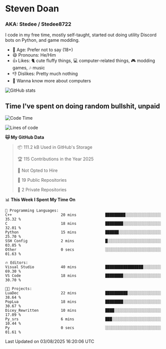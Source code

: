 # Steven Doan
### AKA: Stedee / Stedee8722
I code in my free time, mostly self-taught, started out doing utility Discord bots on Python, and game modding.

- 🤔 Age: Prefer not to say (18+)
- 😄 Pronouns: He/Him
- 👍 Likes: 🐈 cute fluffy things, 💻 computer-related things, 🎮 modding games, 🎶 music
- 👎 Dislikes: Pretty much nothing
- 🥹 Wanna know more about computers

![GitHub stats](https://github-readme-stats-iota-mocha-40.vercel.app/api?username=Stedee8722&show=prs_merged,prs_merged_percentage&show_icons=true&theme=transparent)

## Time I've spent on doing random bullshit, unpaid
<!--START_SECTION:Time I've spent on doing random bullshit, unpaid-->
![Code Time](http://img.shields.io/badge/Code%20Time-301%20hrs%2017%20mins-blue)

![Lines of code](https://img.shields.io/badge/From%20Hello%20World%20I%27ve%20Written-87.0%20thousand%20lines%20of%20code-blue)

**🐱 My GitHub Data** 

> 📦 111.2 kB Used in GitHub's Storage 
 > 
> 🏆 115 Contributions in the Year 2025
 > 
> 🚫 Not Opted to Hire
 > 
> 📜 19 Public Repositories 
 > 
> 🔑 2 Private Repositories 
 > 
📊 **This Week I Spent My Time On** 

```text
💬 Programming Languages: 
C++                      20 mins             █████████░░░░░░░░░░░░░░░░   35.32 % 
C                        18 mins             ████████░░░░░░░░░░░░░░░░░   32.01 % 
Python                   15 mins             ██████░░░░░░░░░░░░░░░░░░░   25.70 % 
SSH Config               2 mins              █░░░░░░░░░░░░░░░░░░░░░░░░   03.85 % 
Other                    0 secs              ░░░░░░░░░░░░░░░░░░░░░░░░░   01.63 % 

🔥 Editors: 
Visual Studio            40 mins             █████████████████░░░░░░░░   69.30 % 
VS Code                  18 mins             ████████░░░░░░░░░░░░░░░░░   30.70 % 

🐱‍💻 Projects: 
LuaDec                   22 mins             ██████████░░░░░░░░░░░░░░░   38.64 % 
PopLua                   18 mins             ████████░░░░░░░░░░░░░░░░░   30.67 % 
Dicey_Rewritten          10 mins             ████░░░░░░░░░░░░░░░░░░░░░   17.09 % 
Py_srs                   6 mins              ███░░░░░░░░░░░░░░░░░░░░░░   10.44 % 
Py                       0 secs              ░░░░░░░░░░░░░░░░░░░░░░░░░   01.61 % 
```


 Last Updated on 03/08/2025 16:20:06 UTC
<!--END_SECTION:Time I've spent on doing random bullshit, unpaid-->
